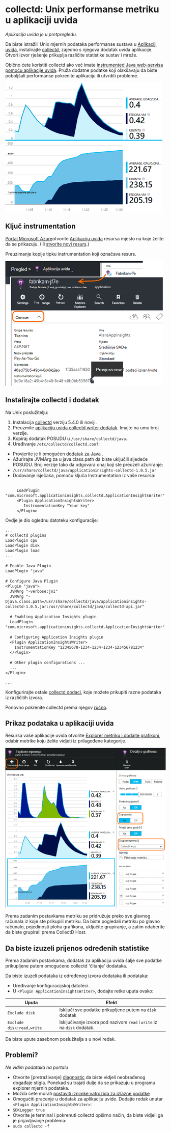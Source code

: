 <properties 
    pageTitle="collectd: stat mjerača performansi za Java na Unix u aplikaciji uvida" 
    description="Prošireni nadzor Java web-mjesta s CollectD dodatak za aplikaciju uvida" 
    services="application-insights" 
    documentationCenter="java"
    authors="alancameronwills" 
    manager="douge"/>

<tags 
    ms.service="application-insights" 
    ms.workload="tbd" 
    ms.tgt_pltfrm="ibiza" 
    ms.devlang="na" 
    ms.topic="article" 
    ms.date="08/24/2016" 
    ms.author="awills"/>
 
# <a name="collectd-unix-performance-metrics-in-application-insights"></a>collectd: Unix performanse metriku u aplikaciji uvida

*Aplikacija uvida je u pretpregledu.*

Da biste istražili Unix mjernih podataka performanse sustava u [Aplikaciji uvida](app-insights-overview.md), instalirajte [collectd](http://collectd.org/), zajedno s njegova dodatak uvida aplikacije. Otvori izvor rješenje prikuplja različite statistike sustav i mreže.

Obično ćete koristiti collectd ako već imate [instrumented Java web-servisa pomoću aplikacije uvida][java]. Pruža dodatne podatke koji olakšavaju da biste poboljšali performanse pokrenite aplikaciju ili utvrditi probleme. 

![Primjer grafikona](./media/app-insights-java-collectd/sample.png)

## <a name="get-your-instrumentation-key"></a>Ključ instrumentation

[Portal Microsoft Azure](https://portal.azure.com)otvorite [Aplikaciju uvida](app-insights-overview.md) resursa mjesto na koje želite da se prikazuju. (Ili [stvorite novi resurs](app-insights-create-new-resource.md).)

Preuzimanje kopije tipku instrumentation koji označava resurs.

![Pregledaj sve, otvorite resursa, zatim u Essentials padajući popis, odaberite i kopirajte tipku Instrumentation](./media/app-insights-java-collectd/02-props.png)



## <a name="install-collectd-and-the-plug-in"></a>Instalirajte collectd i dodatak

Na Unix poslužitelju:

1. Instalacija [collectd](http://collectd.org/) verziju 5.4.0 ili noviji.
2. Preuzmite [aplikaciju uvida collectd writer dodatak](https://aka.ms/aijavasdk). Imajte na umu broj verzije.
3. Kopiraj dodatak POSUDU u `/usr/share/collectd/java`.
3. Uređivanje `/etc/collectd/collectd.conf`:
 * Provjerite je li omogućen [dodatak za Java](https://collectd.org/wiki/index.php/Plugin:Java) .
 * Ažurirajte JVMArg za u java.class.path da biste uključili sljedeće POSUDU. Broj verzije tako da odgovara onaj koji ste preuzeli ažuriranje:
  * `/usr/share/collectd/java/applicationinsights-collectd-1.0.5.jar`
 * Dodavanje isječaka, pomoću ključa Instrumentation iz vaše resursa:

```

     LoadPlugin "com.microsoft.applicationinsights.collectd.ApplicationInsightsWriter"
     <Plugin ApplicationInsightsWriter>
        InstrumentationKey "Your key"
     </Plugin>
```

Ovdje je dio oglednu datoteku konfiguracije:

    ...
    # collectd plugins
    LoadPlugin cpu
    LoadPlugin disk
    LoadPlugin load
    ...

    # Enable Java Plugin
    LoadPlugin "java"

    # Configure Java Plugin
    <Plugin "java">
      JVMArg "-verbose:jni"
      JVMArg "-Djava.class.path=/usr/share/collectd/java/applicationinsights-collectd-1.0.5.jar:/usr/share/collectd/java/collectd-api.jar"

      # Enabling Application Insights plugin
      LoadPlugin "com.microsoft.applicationinsights.collectd.ApplicationInsightsWriter"
                
      # Configuring Application Insights plugin
      <Plugin ApplicationInsightsWriter>
        InstrumentationKey "12345678-1234-1234-1234-123456781234"
      </Plugin>

      # Other plugin configurations ...
      ...
    </Plugin>
.   ...

Konfigurirajte ostale [collectd dodaci](https://collectd.org/wiki/index.php/Table_of_Plugins), koje možete prikupiti razne podataka iz različitih izvora.

Ponovno pokrenite collectd prema njegov [ručno](https://collectd.org/wiki/index.php/First_steps).

## <a name="view-the-data-in-application-insights"></a>Prikaz podataka u aplikaciji uvida

Resursa vaše aplikacije uvida otvorite [Explorer metriku i dodajte grafikoni][metrics], odabir metrike koju želite vidjeti iz prilagođene kategorije.

![](./media/app-insights-java-collectd/result.png)

Prema zadanim postavkama metriku se pridružuje preko sve glavnog računala iz koje ste prikupili metriku. Da biste pogledali metriku po glavno računalo, pojedinosti plohu grafikona, uključite grupiranje, a zatim odaberite da biste grupirali prema CollectD Host.


## <a name="to-exclude-upload-of-specific-statistics"></a>Da biste izuzeli prijenos određenih statistike

Prema zadanim postavkama, dodatak za aplikaciju uvida šalje sve podatke prikupljene putem omogućeno collectd 'čitanje' dodataka. 

Da biste izuzeli podataka iz određenog izvora dodataka ili podataka:

* Uređivanje konfiguracijskoj datoteci. 
* U `<Plugin ApplicationInsightsWriter>`, dodajte retke uputa ovako:

Uputa | Efekt
---|---
`Exclude disk` | Isključi sve podatke prikupljene putem na `disk` dodatak
`Exclude disk:read,write` | Isključivanje izvora pod nazivom `read` i `write` iz na `disk` dodatak.

Da biste upute zasebnom poslužitelja s u novi redak.


## <a name="problems"></a>Problemi?

*Ne vidim podataka na portalu*

* Otvorite [pretraživanje] [ diagnostic] da biste vidjeli neobrađenog događaje stigla. Ponekad su trajati dulje da se prikazuju u programu explorer mjernih podataka.
* Možda ćete morati [postaviti iznimke vatrozida za izlazne podatke](app-insights-ip-addresses.md)
* Omogućiti praćenje u dodatak za aplikaciju uvide. Dodajte redak unutar `<Plugin ApplicationInsightsWriter>`:
 *  `SDKLogger true`
* Otvorite je terminal i pokrenuti collectd opširno način, da biste vidjeli ga je prijavljivanje problema:
 * `sudo collectd -f`




<!--Link references-->

[api]: app-insights-api-custom-events-metrics.md
[apiexceptions]: app-insights-api-custom-events-metrics.md#track-exception
[availability]: app-insights-monitor-web-app-availability.md
[diagnostic]: app-insights-diagnostic-search.md
[eclipse]: app-insights-java-eclipse.md
[java]: app-insights-java-get-started.md
[javalogs]: app-insights-java-trace-logs.md
[metrics]: app-insights-metrics-explorer.md
[usage]: app-insights-web-track-usage.md

 

